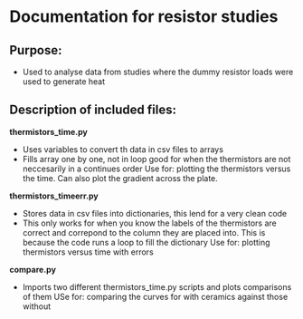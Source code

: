 # Documentation for resistor studies

## Purpose:
- Used to analyse data from studies where the dummy resistor loads were used to generate heat

## Description of included files:

**thermistors_time.py**
- Uses variables to convert th data in csv files to arrays
- Fills array one by one, not in loop good for when the thermistors are not neccesarily in a continues order
Use for: plotting the thermistors versus the time. Can also plot the gradient across the plate. 


**thermistors_timeerr.py**
- Stores data in csv files into dictionaries, this lend for a very clean code
- This only works for when you know the labels of the thermistors are correct and correpond to the column 
they are placed into. This is because the code runs a loop to fill the dictionary
Use for: plotting thermistors versus time with errors


**compare.py**
- Imports two different thermistors_time.py scripts and plots comparisons of them 
USe for: comparing the curves for with ceramics against those without 
